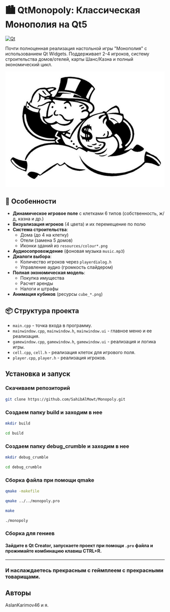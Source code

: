 # 🏙️ QtMonopoly: Классическая Монополия на Qt5

[![Qt](https://img.shields.io/badge/Qt-5.15%2B-brightgreen)](https://www.qt.io/)

Почти полноценная реализация настольной игры "Монополия" с использованием Qt Widgets. Поддерживает 2-4 игроков, систему строительства домов/отелей, карты Шанс/Казна и полный экономический цикл.

![Скриншот интерфейса](resources/uncle.jpg)

## 🚀 Особенности
- **Динамическое игровое поле** с клетками 6 типов (собственность, ж/д, казна и др.)
- **Визуализация игроков** (4 цвета) и их перемещение по полю
- **Система строительства**:
  - Дома (до 4 на клетку)
  - Отели (замена 5 домов)
  - Иконки зданий из `resources/colour*.png`
- **Аудиосопровождение** (фоновая музыка `music.mp3`)
- **Диалоги выбора**:
  - Количество игроков через `playerdialog.h`
  - Управление аудио (громкость слайдером)
- **Полная экономическая модель**:
  - Покупка имущества
  - Расчет аренды
  - Налоги и штрафы
- **Анимация кубиков** (ресурсы `cube_*.png`)

## 📦 Структура проекта

- `main.cpp` - точка входа в программу.
- `mainwindow.cpp`, `mainwindow.h`, `mainwindow.ui` - главное меню и ее реализация.
- `gamewindow.cpp`, `gamewindow.h`, `gamewindow.ui` - реализация и логика игры.
- `cell.cpp`, `cell.h` - реализация клеток для игрового поля.
- `player.cpp`, `player.h` - реализация игроков.

## Установка и запуск

### Скачиваем репозиторий

```bash
git clone https://github.com/SahibAlMowt/Monopoly.git
```

### Создаем папку build и заходим в нее

```bash
mkdir build
```

```bash
cd build
```
### Создаем папку debug_crumble и заходим в нее

```bash
mkdir debug_crumble
```

```bash
cd debug_crumble
```

### Сборка файла при помощи qmake

```bash 
qmake -makefile
```
```bash 
qmake ../../monopoly.pro
```

```bash 
make
```
```bash
./monopoly
```

### Сборка для гениев 

#### Зайдите в Qt Creator, запускаете проект при помощи `.pro` файла и прожимайте комбинацию клавиш CTRL+R.

---

### И наслаждаетесь прекрасным с геймплеем с прекрасными товарищами.

## Авторы

AslanKarimov46 и я.
